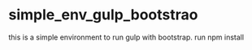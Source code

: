 # simple_env_gulp_bootstrao

this is a simple environment to run gulp with bootstrap.
run npm install
